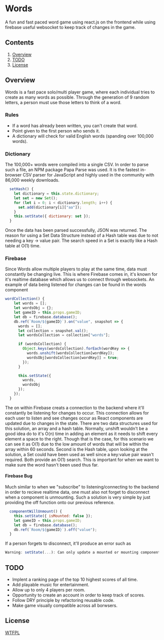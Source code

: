 # Words

A fun and fast paced word game using react.js on the frontend while using firebase useful websocket to keep track of changes in the game.

## Contents

1. [Overview](#overview)
1. [TODO](#todo)
1. [License](#license)

## Overview

Words is a fast pace solo/multi player game, where each individual tries to create as many words as possible. Through the generation of 9 random
letters, a person must use those letters to think of a word.

### Rules

- If a word has already been written, you can't create that word.
- Point given to the first person who sends it.
- A dictionary will check for valid English words (spanding over 100,000 words).

### Dictionary

The 100,000+ words were compiled into a single CSV. In order to parse such a file, an NPM package Papa Parse was used. It is the fastest in-browser CSV parser for JavaScript and highly used in the community with 86,000 weekly downloads.

```javascript
  setHash() {
    let dictionary = this.state.dictionary;
    let set = new Set();
    for (let i = 0; i < dictionary.length; i++) {
      set.add(dictionary[i]["aa"]);
    }
    this.setState({ dictionary: set });
  }
```

Once the data has been parsed successfully, JSON was returned. The reason for using a Set Data Structure instead of a Hash table was due to not needing a key -> value pair. The search speed in a Set is exactly like a Hash table at O(1) time.

### Firebase

Since Words allow multiple players to play at the same time, data must constantly be changing live. This is where Firebase comes in, it's known for it's realtime database which allows us to connect through websockets. An example of data being listened for changes can be found in the words component

```javascript
wordCollection() {
    let words = [];
    let wordsObj = {};
    let gameID = this.props.gameID;
    let db = firebase.database();
    db.ref(`Room/${gameID}`).on("value", snapshot => {
      words = [];
      let collection = snapshot.val();
      let wordsCollection = collection["words"];

      if (wordsCollection) {
        Object.keys(wordsCollection).forEach(wordKey => {
          words.unshift(wordsCollection[wordKey]);
          wordsObj[wordsCollection[wordKey]] = true;
        });
      }

      this.setState({
        words,
        wordsObj
      });
    });
  }
```

The on within Firebase creats a connection to the backend where it'll constantly be listening for changes to occur. This connection allows for each user to listen and see changes occur as React components are updated due to changes in the state. There are two data structures used for this solution, an array and a hash table. Normally, unshift wouldn't be a good idea do to it's O(n) time in adding an element as it needs to shift every element a space to the right. Though that is the case, for this scenario we can see it as O(1) due to the low amount of words that will be within the array within 60 seconds. Second is the Hash table, upon looking at the solution, a Set could have been used as well since a key:value pair wasn't required. Both provide an O(1) search. This is important for when we want to make sure the word hasn't been used thus far.

#### Firebase Bug

Much similar to when we "subscribe" to listening/connecting to the backend in order to recieve realtime data, one must also not forget to disconnect when a component is unmounting. Such a solution is very simple by just providing the off function onto our previous reference.

```javascript
  componentWillUnmount() {
    this.setState({ isMounted: false });
    let gameID = this.props.gameID;
    let db = firebase.database();
    db.ref(`Room/${gameID}`).off("value");
  }
```

If a person forgets to disconnect, it'll produce an error such as

```javascript
Warning: setState(...): Can only update a mounted or mounting component. This usually means you called setState() on an unmounted component. This is a no-op. Please check the code for the _class component
```

## TODO

- Implent a ranking page of the top 10 highest scores of all time.
- Add playable music for entertainment.
- Allow up to only 4 players per room.
- Opportunity to create an account in order to keep track of scores.
- Follow DRY principle by refactoring reusable code.
- Make game visually compatible across all borwsers.

## License

<a rel="license" href="http://www.wtfpl.net/">WTFPL</a>
